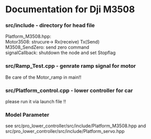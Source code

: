 # Documentation for Dji M3508 
### src/include - directory for head file
Platform_M3508.hpp:  
Motor3508: strucure-> Rx(receive) Tx(Send)  
M3508_SendZero: send zero command  
signalCallback: shutdown the node and set Stopflag  

### src/Ramp_Test.cpp - genrate ramp signal for motor  
Be care of the Motor_ramp in main!!

### src/Platform_control.cpp - lower controller for car
please run it via launch file !!

### Model Parameter
see src/pro_lower_controller/src/include/Platform_M3508.hpp and src/pro_lower_controller/src/include/Platform_servo.hpp

